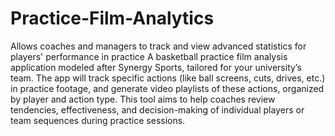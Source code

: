# Practice-Film-Analytics
Allows coaches and managers to track and view advanced statistics for players' performance in practice
A basketball practice film analysis application modeled after Synergy Sports, tailored for your university’s team. The app will track specific actions (like ball screens, cuts, drives, etc.) in practice footage, and generate video playlists of these actions, organized by player and action type. This tool aims to help coaches review tendencies, effectiveness, and decision-making of individual players or team sequences during practice sessions.
